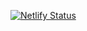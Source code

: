 [![Netlify Status](https://api.netlify.com/api/v1/badges/59b6b81e-5679-4dc9-9e5c-8fe92c3f2609/deploy-status)](https://app.netlify.com/sites/delimeat/deploys)
